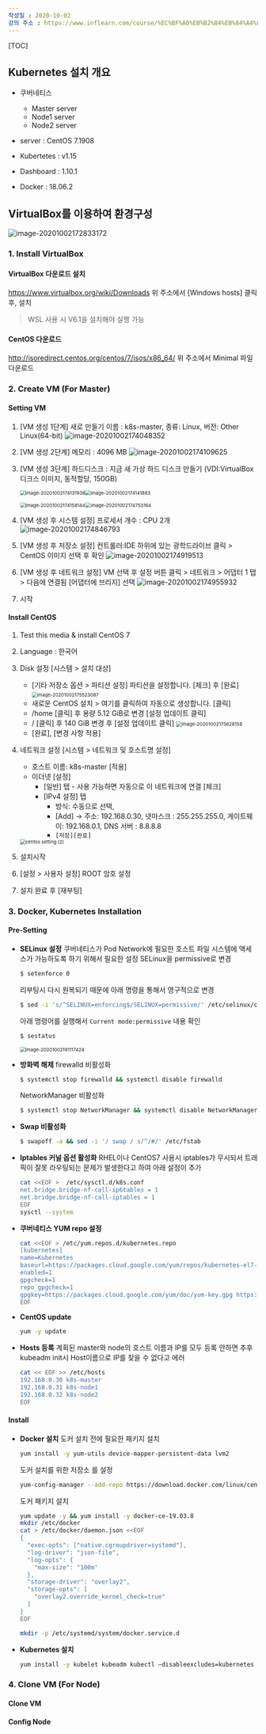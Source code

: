 ```yaml
---
작성일 : 2020-10-02
강의 주소 : https://www.inflearn.com/course/%EC%BF%A0%EB%B2%84%EB%84%A4%ED%8B%B0%EC%8A%A4-%EA%B8%B0%EC%B4%88/dashboard
---
```


[TOC]



## Kubernetes 설치 개요

- 쿠버네티스
  - Master server
  - Node1 server
  - Node2 server

- server : CentOS 7.1908
- Kubertetes : v1.15
- Dashboard : 1.10.1
- Docker : 18.06.2



## VirtualBox를 이용하여 환경구성

![image-20201002172833172](img/02%20%5B%EA%B8%B0%EC%B4%88%ED%8E%B8%5D%20%EC%BF%A0%EB%B2%84%EB%84%A4%ED%8B%B0%EC%8A%A4%20%EC%84%A4%EC%B9%98/image-20201002172833172.png)

### 1. Install VirtualBox

#### VirtualBox 다운로드 설치

https://www.virtualbox.org/wiki/Downloads  위 주소에서 [Windows hosts] 클릭 후, 설치

> WSL 사용 시 V6.1을 설치해야 실행 가능



#### CentOS 다운로드

http://isoredirect.centos.org/centos/7/isos/x86_64/ 위 주소에서 Minimal 파일 다운로드



### 2. Create VM (For Master)

#### Setting VM

1. [VM 생성 1단계] 새로 만들기 이름 : k8s-master, 종류: Linux, 버전: Other Linux(64-bit)
   ![image-20201002174048352](img/02%20%5B%EA%B8%B0%EC%B4%88%ED%8E%B8%5D%20%EC%BF%A0%EB%B2%84%EB%84%A4%ED%8B%B0%EC%8A%A4%20%EC%84%A4%EC%B9%98/image-20201002174048352.png)

2. [VM 생성 2단계] 메모리 : 4096 MB 
   ![image-20201002174109625](img/02%20%5B%EA%B8%B0%EC%B4%88%ED%8E%B8%5D%20%EC%BF%A0%EB%B2%84%EB%84%A4%ED%8B%B0%EC%8A%A4%20%EC%84%A4%EC%B9%98/image-20201002174109625.png)

3. [VM 생성 3단계] 하드디스크 : 지금 새 가상 하드 디스크 만들기 (VDI:VirtualBox 디크스 이미지, 동적할당, 150GB) 

   <img src="img/02%20%5B%EA%B8%B0%EC%B4%88%ED%8E%B8%5D%20%EC%BF%A0%EB%B2%84%EB%84%A4%ED%8B%B0%EC%8A%A4%20%EC%84%A4%EC%B9%98/image-20201002174131938.png" alt="image-20201002174131938" style="zoom: 67%;"/><img src="img/02%20%5B%EA%B8%B0%EC%B4%88%ED%8E%B8%5D%20%EC%BF%A0%EB%B2%84%EB%84%A4%ED%8B%B0%EC%8A%A4%20%EC%84%A4%EC%B9%98/image-20201002174141883.png" alt="image-20201002174141883" style="zoom:67%;" />

   <img src="img/02%20%5B%EA%B8%B0%EC%B4%88%ED%8E%B8%5D%20%EC%BF%A0%EB%B2%84%EB%84%A4%ED%8B%B0%EC%8A%A4%20%EC%84%A4%EC%B9%98/image-20201002174158144.png" alt="image-20201002174158144" style="zoom: 67%;" /><img src="img/02%20%5B%EA%B8%B0%EC%B4%88%ED%8E%B8%5D%20%EC%BF%A0%EB%B2%84%EB%84%A4%ED%8B%B0%EC%8A%A4%20%EC%84%A4%EC%B9%98/image-20201002174753164.png" alt="image-20201002174753164" style="zoom:67%;" />

4. [VM 생성 후 시스템 설정] 프로세서 개수 : CPU 2개 
   ![image-20201002174846793](img/02%20%5B%EA%B8%B0%EC%B4%88%ED%8E%B8%5D%20%EC%BF%A0%EB%B2%84%EB%84%A4%ED%8B%B0%EC%8A%A4%20%EC%84%A4%EC%B9%98/image-20201002174846793.png)

5. [VM 생성 후 저장소 설정] 컨트롤러:IDE 하위에 있는 광학드라이브 클릭 > CentOS 이미지 선택 후 확인 
   ![image-20201002174919513](img/02%20%5B%EA%B8%B0%EC%B4%88%ED%8E%B8%5D%20%EC%BF%A0%EB%B2%84%EB%84%A4%ED%8B%B0%EC%8A%A4%20%EC%84%A4%EC%B9%98/image-20201002174919513.png)

6. [VM 생성 후 네트워크 설정] VM 선택 후 설정 버튼 클릭 > 네트워크 > 어댑터 1 탭 > 다음에 연결됨 [어댑터에 브리지] 선택
   ![image-20201002174955932](img/02%20%5B%EA%B8%B0%EC%B4%88%ED%8E%B8%5D%20%EC%BF%A0%EB%B2%84%EB%84%A4%ED%8B%B0%EC%8A%A4%20%EC%84%A4%EC%B9%98/image-20201002174955932.png)

7. 시작

#### Install CentOS

1. Test this media & install CentOS 7 

2. Language : 한국어  

3. Disk 설정 [시스템 > 설치 대상]   

   - [기타 저장소 옵션 > 파티션 설정] 파티션을 설정합니다. [체크] 후 [완료]   
     <img src="img/02%20%5B%EA%B8%B0%EC%B4%88%ED%8E%B8%5D%20%EC%BF%A0%EB%B2%84%EB%84%A4%ED%8B%B0%EC%8A%A4%20%EC%84%A4%EC%B9%98/image-20201002175523087.png" alt="image-20201002175523087" style="zoom:67%;" />
   - 새로운 CentOS 설치 > 여기를 클릭하여 자동으로 생성합니다. [클릭]   
   - /home [클릭] 후 용량 5.12 GiB로 변경 [설정 업데이트 클릭]   
   - / [클릭] 후 140 GiB 변경 후 [설정 업데이트 클릭] 
     <img src="img/02%20%5B%EA%B8%B0%EC%B4%88%ED%8E%B8%5D%20%EC%BF%A0%EB%B2%84%EB%84%A4%ED%8B%B0%EC%8A%A4%20%EC%84%A4%EC%B9%98/image-20201002175628158.png" alt="image-20201002175628158" style="zoom:67%;" />
   - [완료], [변경 사항 적용] 

4. 네트워크 설정 [시스템 > 네트워크 및 호스트명 설정]   

   - 호스트 이름: k8s-master [적용]   
   - 이더넷 [설정]   
     - [일반] 탭      - 사용 가능하면 자동으로 이 네트워크에 연결 [체크]      
     - [IPv4 설정] 탭      
       - 방식: 수동으로 선택,       
       - [Add] -> 주소: 192.168.0.30, 넷마스크 : 255.255.255.0, 게이트웨이: 192.168.0.1, DNS 서버 : 8.8.8.8      
       - `[저장][완료]`    

   <img src="img/02%20%5B%EA%B8%B0%EC%B4%88%ED%8E%B8%5D%20%EC%BF%A0%EB%B2%84%EB%84%A4%ED%8B%B0%EC%8A%A4%20%EC%84%A4%EC%B9%98/centos%20setting%20(2).png" alt="centos setting (2)" style="zoom:67%;" />

5. 설치시작 

6. [설정 > 사용자 설정] ROOT 암호 설정  

7. 설치 완료 후 [재부팅]

### 3. Docker, Kubernetes Installation

#### Pre-Setting

- **SELinux 설정**
  쿠버네티스가 Pod Network에 필요한 호스트 파일 시스템에 액세스가 가능하도록 하기 위해서 필요한 설정
  SELinux을 permissive로 변경

  ```bash
  $ setenforce 0
  ```

  리부팅시 다시 원복되기 때문에 아래 명령을 통해서 영구적으로 변경

  ```bash
  $ sed -i 's/^SELINUX=enforcing$/SELINUX=permissive/' /etc/selinux/config
  ```

  아래 명령어를 실행해서 `Current mode:permissive` 내용 확인

  ```bash
  $ sestatus
  ```

  <img src="img/02%20%5B%EA%B8%B0%EC%B4%88%ED%8E%B8%5D%20%EC%BF%A0%EB%B2%84%EB%84%A4%ED%8B%B0%EC%8A%A4%20%EC%84%A4%EC%B9%98/image-20201002191117424.png" alt="image-20201002191117424" style="zoom:67%;" />

- **방화벽 해제**
  firewalld 비활성화

  ```bash
  $ systemctl stop firewalld && systemctl disable firewalld
  ```

  NetworkManager 비활성화

  ```bash
  $ systemctl stop NetworkManager && systemctl disable NetworkManager
  ```

- **Swap 비활성화**

  ```bash
  $ swapoff -a && sed -i '/ swap / s/^/#/' /etc/fstab
  ```

- **Iptables 커널 옵션 활성화**
  RHEL이나 CentOS7 사용시 iptables가 무시되서 트래픽이 잘못 라우팅되는 문제가 발생한다고 하여 아래 설정이 추가

  ```bash
  cat <<EOF >  /etc/sysctl.d/k8s.conf
  net.bridge.bridge-nf-call-ip6tables = 1
  net.bridge.bridge-nf-call-iptables = 1
  EOF
  sysctl --system
  ```

- **쿠버네티스 YUM repo 설정**

  ```bash
  cat <<EOF > /etc/yum.repos.d/kubernetes.repo
  [kubernetes]
  name=Kubernetes
  baseurl=https://packages.cloud.google.com/yum/repos/kubernetes-el7-x86_64
  enabled=1
  gpgcheck=1
  repo_gpgcheck=1
  gpgkey=https://packages.cloud.google.com/yum/doc/yum-key.gpg https://packages.cloud.google.com/yum/doc/rpm-package-key.gpg
  EOF
  ```

- **CentOS update**

  ```bash
  yum -y update
  ```

- **Hosts 등록**
  계획된 master와 node의 호스트 이름과 IP를 모두 등록
  안하면 추후 kubeadm init시 Host이름으로 IP를 찾을 수 없다고 에러

  ```bash
  cat << EOF >> /etc/hosts
  192.168.0.30 k8s-master
  192.168.0.31 k8s-node1
  192.168.0.32 k8s-node2
  EOF
  ```



#### Install

- **Docker 설치**
  도커 설치 전에 필요한 패키지 설치

  ```sh
  yum install -y yum-utils device-mapper-persistent-data lvm2 
  ```

  도커 설치를 위한 저장소 를 설정

  ```sh
  yum-config-manager --add-repo https://download.docker.com/linux/centos/docker-ce.repo
  ```

  도커 패키지 설치

  ```sh
  yum update -y && yum install -y docker-ce-19.03.8
  mkdir /etc/docker
  cat > /etc/docker/daemon.json <<EOF
  {
    "exec-opts": ["native.cgroupdriver=systemd"],
    "log-driver": "json-file",
    "log-opts": {
      "max-size": "100m"
    },
    "storage-driver": "overlay2",
    "storage-opts": [
      "overlay2.override_kernel_check=true"
    ]
  }
  EOF
  
  mkdir -p /etc/systemd/system/docker.service.d
  ```

- **Kubernetes 설치**

  ```sh
  yum install -y kubelet kubeadm kubectl –disableexcludes=kubernetes
  ```

  

### 4. Clone VM (For Node)

#### Clone VM

#### Config Node


